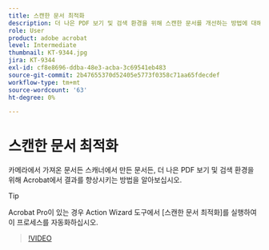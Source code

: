 ```yaml
---
title: 스캔한 문서 최적화
description: 더 나은 PDF 보기 및 검색 환경을 위해 스캔한 문서를 개선하는 방법에 대해 알아봅니다
role: User
product: adobe acrobat
level: Intermediate
thumbnail: KT-9344.jpg
jira: KT-9344
exl-id: cf8e8696-ddba-48e3-acba-3c69541eb483
source-git-commit: 2b47655370d52405e5773f0358c71aa65fdecdef
workflow-type: tm+mt
source-wordcount: '63'
ht-degree: 0%

---
```


# 스캔한 문서 최적화

카메라에서 가져온 문서든 스캐너에서 만든 문서든, 더 나은 PDF 보기 및 검색 환경을 위해 Acrobat에서 결과를 향상시키는 방법을 알아보십시오.

>[!TIP]
>
>Acrobat Pro이 있는 경우 Action Wizard 도구에서 [스캔한 문서 최적화]를 실행하여 이 프로세스를 자동화하십시오.

>[!VIDEO](https://video.tv.adobe.com/v/340823?quality=12&learn=on&hidetitle=true)
